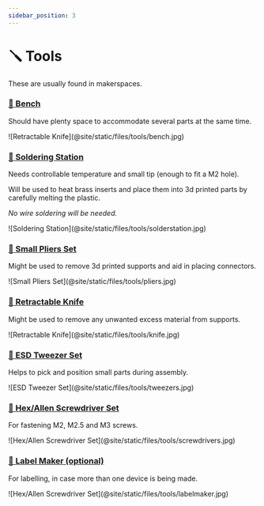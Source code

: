 ```yaml
---
sidebar_position: 3
---
```


# 🪛 Tools

These are usually found in makerspaces.

### [🔗 Bench](https://www.amazon.com/WORKPRO-Adjustable-Workbench-Heavy-Duty-Workstation/dp/B08BNZDB57/?th=1)

Should have plenty space to accommodate several parts at the same time.

<div style={{width: "30%", marginBottom: "5%"}}>
![Retractable Knife](@site/static/files/tools/bench.jpg)
</div>

### [🔗 Soldering Station](https://www.amazon.com/Hakko-FX888D-23BY-Digital-Soldering-Station/dp/B00ANZRT4M/)

Needs controllable temperature and small tip (enough to fit a M2 hole).

Will be used to heat brass inserts and place them into 3d printed parts by carefully melting the plastic.

_No wire soldering will be needed._

<div style={{width: "40%", marginBottom: "5%"}}>
![Soldering Station](@site/static/files/tools/solderstation.jpg)
</div>

### [🔗 Small Pliers Set](https://www.amazon.com/Circlip-HANDSKIT-Cutting-Electronics-Jewelry/dp/B0895H524L/)

Might be used to remove 3d printed supports and aid in placing connectors.

<div style={{width: "25%", marginBottom: "5%"}}>
![Small Pliers Set](@site/static/files/tools/pliers.jpg)
</div>

### [🔗 Retractable Knife](https://www.amazon.com/OLFA-5018-Stainless-Slide-Lock-Utility/dp/B0006Q9CMK/)

Might be used to remove any unwanted excess material from supports.

<div style={{width: "30%", marginBottom: "5%"}}>
![Retractable Knife](@site/static/files/tools/knife.jpg)
</div>

### [🔗 ESD Tweezer Set](https://www.amazon.com/iFixit-Precision-Tweezers-Set-Angled/dp/B079K874CQ/)

Helps to pick and position small parts during assembly.

<div style={{width: "15%", marginBottom: "5%"}}>
![ESD Tweezer Set](@site/static/files/tools/tweezers.jpg)
</div>

### [🔗 Hex/Allen Screwdriver Set](https://www.amazon.com/Wiha-26390-Screwdriver-Metric-Precision/dp/B0006OBFCC/)

For fastening M2, M2.5 and M3 screws.

<div style={{width: "30%", marginBottom: "5%"}}>
![Hex/Allen Screwdriver Set](@site/static/files/tools/screwdrivers.jpg)
</div>


### [🔗 Label Maker (optional)](https://www.amazon.com/DYMO-LabelManager-Portable-One-Touch-Organization/dp/B09BK3FVLZ/)

For labelling, in case more than one device is being made.

<div style={{width: "20%", marginBottom: "5%"}}>
![Hex/Allen Screwdriver Set](@site/static/files/tools/labelmaker.jpg)
</div>



